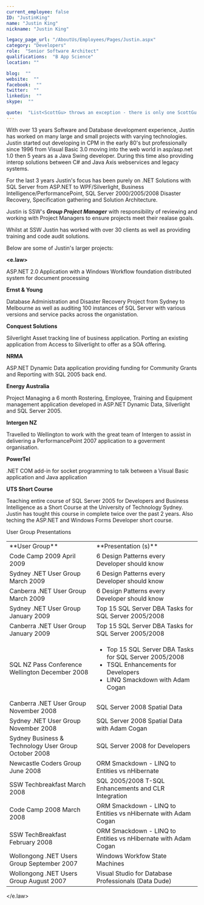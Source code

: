 ```yaml
---
current_employee: false
ID: "JustinKing"
name: "Justin King"
nickname: "Justin King"

legacy_page_url: "/AboutUs/Employees/Pages/Justin.aspx"
category: "Developers"
role:  "Senior Software Architect"
qualifications:  "B App Science"
location: ""

blog:  ""
website:  ""
facebook:  ""
twitter:  ""
linkedin:  ""
skype:  ""

quote:  "List<ScottGu> throws an exception - there is only one ScottGu!"
---
```


With over 13 years Software and Database development experience, Justin has worked on many large and small projects with varying technologies. Justin started out developing in CPM in the early 80's but professionally since 1996 from Visual Basic 3.0 moving into the web world in asp/asp.net 1.0 then 5 years as a Java Swing developer. During this time also providing interop solutions between C# and Java Axis webservices and legacy systems.

For the last 3 years Justin's focus has been purely on .NET Solutions with SQL Server from ASP.NET to WPF/Silverlight, Business Intelligence/PerformancePoint, SQL Server 2000/2005/2008 Disaster Recovery, Specification gathering and Solution Architecture. 

Justin is SSW's ***Group Project Manager*** with responsibility of reviewing and working with Project Managers to ensure projects meet their realase goals.

Whilst at SSW Justin has worked with over 30 clients as well as providing training and code audit solutions.

Below are some of Justin's larger projects:

**<e.law>**

ASP.NET 2.0 Application with a Windows Workflow foundation distributed system for document processing

**Ernst & Young**

Database Administration and Disaster Recovery Project from Sydney to Melbourne as well as auditing 100 instances of SQL Server with various versions and service packs across the organistation.

**Conquest Solutions**

Silverlight Asset tracking line of business application. Porting an existing application from Access to Silverlight to offer as a SOA offering.

**NRMA**

ASP.NET Dynamic Data application providing funding for Community Grants and Reporting with SQL 2005 back end.

**Energy Australia**

Project Managing a 6 month Rostering, Employee, Training and Equipment management application developed in ASP.NET Dynamic Data, Silverlight and SQL Server 2005. 

**Intergen NZ**

Travelled to Wellington to work with the great team of Intergen to assist in delivering a PerformancePoint 2007 application to a goverment organisation.

**PowerTel**

.NET COM add-in for socket programming to talk between a Visual Basic application and Java application

**UTS Short Course**

Teaching entire course of SQL Server 2005 for Developers and Business Intelligence as a Short Course at the University of Technology Sydney. Justin has tought this course in complete twice over the past 2 years. Also teching the ASP.NET and Windows Forms Developer short course.

User Group Presentations

<table style="width:100%;">
    <tbody>
        <tr>
            <td>**User Group**</td>
            <td>**Presentation (s)**</td>
        </tr>
        <tr>
            <td>Code Camp 2009 April 2009</td>
            <td>6 Design Patterns every Developer should know</td>
        </tr>
        <tr>
            <td>Sydney .NET User Group March 2009</td>
            <td>6 Design Patterns every Developer should know</td>
        </tr>
        <tr>
            <td>Canberra .NET User Group March 2009</td>
            <td>6 Design Patterns every Developer should know</td>
        </tr>
        <tr>
            <td>Sydney .NET User Group January 2009</td>
            <td>Top 15 SQL Server DBA Tasks for SQL Server 2005/2008</td>
        </tr>
        <tr>
            <td>Canberra .NET User Group January 2009</td>
            <td>Top 15 SQL Server DBA Tasks for SQL Server 2005/2008</td>
        </tr>
        <tr>
            <td>SQL NZ Pass Conference Wellington December 2008</td>
            <td>

*   Top 15 SQL Server DBA Tasks for SQL Server 2005/2008 
*   TSQL Enhancements for Developers 
*   LINQ Smackdown with Adam Cogan
            </td>
        </tr>
        <tr>
            <td>Canberra .NET User Group November 2008</td>
            <td>SQL Server 2008 Spatial Data</td>
        </tr>
        <tr>
            <td>Sydney .NET User Group November 2008</td>
            <td>SQL Server 2008 Spatial Data with Adam Cogan</td>
        </tr>
        <tr>
            <td>Sydney Business & Technology User Group October 2008</td>
            <td>SQL Server 2008 for Developers</td>
        </tr>
        <tr>
            <td>Newcastle Coders Group June 2008</td>
            <td>ORM Smackdown - LINQ to Entities vs nHibernate</td>
        </tr>
        <tr>
            <td>SSW Techbreakfast March 2008</td>
            <td>SQL 2005/2008 T-SQL Enhancements and CLR Integration</td>
        </tr>
        <tr>
            <td>Code Camp 2008 March 2008</td>
            <td>ORM Smackdown - LINQ to Entities vs nHibernate with Adam Cogan</td>
        </tr>
        <tr>
            <td>SSW TechBreakfast February 2008</td>
            <td>ORM Smackdown - LINQ to Entities vs nHibernate with Adam Cogan </td>
        </tr>
        <tr>
            <td>Wollongong .NET Users Group September 2007</td>
            <td>Windows Workfow State Machines</td>
        </tr>
        <tr>
            <td>Wollongong .NET Users Group August 2007</td>
            <td>Visual Studio for Database Professionals (Data Dude)</td>
        </tr>
    </tbody>
</table>

</e.law>